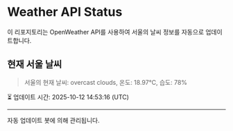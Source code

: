 
# Weather API Status

이 리포지토리는 OpenWeather API를 사용하여 서울의 날씨 정보를 자동으로 업데이트합니다.

## 현재 서울 날씨
> 서울의 현재 날씨: overcast clouds, 온도: 18.97°C, 습도: 78%

⏳ 업데이트 시간: 2025-10-12 14:53:16 (UTC)

---
자동 업데이트 봇에 의해 관리됩니다.
